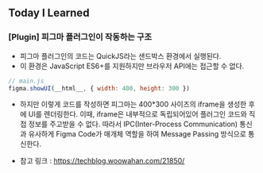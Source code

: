 ## Today I Learned

### [Plugin] 피그마 플러그인이 작동하는 구조
- 피그마 플러그인의 코드는 QuickJS라는 샌드박스 환경에서 실행된다.
- 이 환경은 JavaScript ES6+를 지원하지만 브라우저 API에는 접근할 수 없다.

```js
// main.js
figma.showUI(__html__, { width: 400, height: 300 })
```

- 하지만 이렇게 코드를 작성하면 피그마는 400*300 사이즈의 iframe을 생성한 후에 UI를 렌더링한다. 이때, iframe은 내부적으로 독립되어있어 플러그인 코드와 직접 정보를 주고받을 수 없다. 따라서 IPC(Inter-Process Communication) 통신과 유사하게 Figma Code가 매개체 역할을 하여 Message Passing 방식으로 통신한다.

- 참고 링크 : https://techblog.woowahan.com/21850/